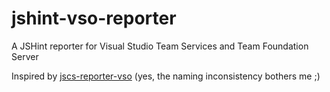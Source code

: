 # jshint-vso-reporter
A JSHint reporter for Visual Studio Team Services and Team Foundation Server

Inspired by [jscs-reporter-vso](https://github.com/EngageSoftware/jscs-reporter-vso) (yes, the naming inconsistency bothers me ;)
